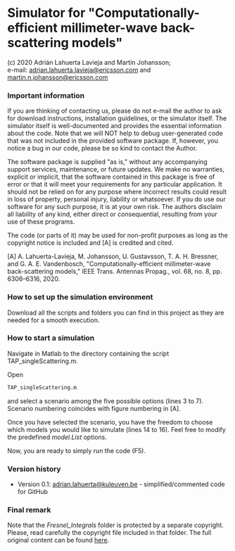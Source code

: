 # Simulator for "Computationally-efficient millimeter-wave back-scattering models"
(c) 2020 Adrián Lahuerta Lavieja and Martin Johansson;  
e-mail: adrian.lahuerta.lavieja@ericsson.com and martin.n.johansson@ericsson.com

### Important information

If you are thinking of contacting us, please do not e-mail the author to ask for download instructions, installation guidelines, or the simulator itself. The simulator itself is well-documented and provides the essential information about the code. Note that we will NOT help to debug user-generated code that was not included in the provided software package. If, however, you notice a bug in our code, please be so kind to contact the Author.

The software package is supplied "as is," without any accompanying support services, maintenance, or future updates. We make no warranties, explicit or implicit, that the software contained in this package is free of error or that it will meet your requirements for any particular application. It should not be relied on for any purpose where incorrect results could result in loss of property, personal injury, liability or whatsoever. If you do use our software for any such purpose, it is at your own risk. The authors disclaim all liability of any kind, either direct or consequential, resulting from your use of these programs.

The code (or parts of it) may be used for non-profit purposes as long as the copyright notice is included and [A] is credited and cited.

[A] A. Lahuerta-Lavieja, M. Johansson, U. Gustavsson, T. A. H. Bressner, and G. A. E. Vandenbosch, "Computationally-efficient millimeter-wave back-scattering models," IEEE Trans. Antennas Propag., vol. 68, no. 8, pp. 6306–6316, 2020.

### How to set up the simulation environment

Download all the scripts and folders you can find in this project as they are needed for a smooth execution.

### How to start a simulation

Navigate in Matlab to the directory containing the script TAP_singleScattering.m.

Open 

```sh
TAP_singleScattering.m
``` 
and select a scenario among the five possible options (lines 3 to 7). Scenario numbering coincides with figure numbering in [A]. 

Once you have selected the scenario, you have the freedom to choose which models you would like to simulate (lines 14 to 16). Feel free to modify the predefined _model.List_ options. 

Now, you are ready to simply run the code (F5).

### Version history
- Version 0.1: adrian.lahuerta@kuleuven.be - simplified/commented code for GitHub

### Final remark

 Note that the _Fresnel_Integrals_ folder is protected by a separate copyright. Please, read carefully the copyright file included in that folder. The full original content can be found [here](https://mathworks.com/matlabcentral/fileexchange/28765-fresnels-and-fresnelc). 
